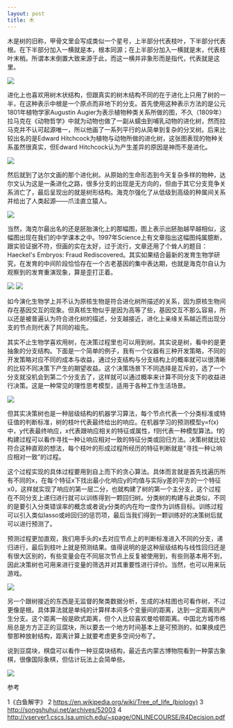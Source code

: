 ```yaml
---
layout: post
title: 木
---
```


木是树的旧称，甲骨文里会写成类似一个星号，上半部分代表枝叶，下半部分代表根。在下半部分加入一横就是本，根本同源；在上半部分加入一横就是末，代表枝叶末梢。所谓本末倒置大致来源于此，而这一横并非象形而是指代，代表就是这里。

![](http://yufree.github.io/blogcn/figure/mu.jpg)

进化上也喜欢用树木状结构，但跟真实的树木结构不同的在于进化上只用了树的一半，在这种表示中根是一个原点而非地下的分支。首先使用这种表示方法的是公元1801年植物学家Augustin Augier为表示植物种类关系所做的图，不久（1809年）拉马克在《动物哲学》中就为动物也做了一副从蠕虫到哺乳动物的进化树，然而拉马克并不认可起源唯一，所以他画了一系列平行的从简单到复杂的分叉树。后来比较出名的是Edward Hitchcock为植物与动物所做的进化树，这张图表现的物种关系虽然很真实，但Edward Hitchcock认为产生差异的原因是神而不是进化。

![](http://yufree.github.io/blogcn/figure/Edward.jpg)

然后就到了达尔文画的那个进化树。从原始的生命形态到今天复杂多样的物种，达尔文认为这是一条进化之路，很多分支的出现是无方向的，但由于其它分支竞争关系消亡了，最后呈现出的就是树形结构。海克尔强化了从低级到高级的种属间关系并给出了人类起源——爪洼直立猿人。

![](http://yufree.github.io/blogcn/figure/Darwins.png)

当然，海克尔最出名的还是胚胎演化上的那幅图，图上表示出胚胎越早越相似，这幅图出现在我们的中学课本之中。1997年Science上有文章指出这幅图纯属臆断，跟实验证据不符，但画的实在太好，过于流行，文章还用了个耸人的题目：Haeckel's Embryos: Fraud Rediscovered。其实如果结合最新的发育生物学研究，在发育的中间阶段恰恰存在一个古老基因的集中表达期，也就是海克尔自认为观察到的发育重演现象，算是歪打正着。

![](http://yufree.github.io/blogcn/figure/Haeckel.jpg)
![](http://yufree.github.io/blogcn/figure/Haeckel2.jpg)

如今演化生物学上并不认为原核生物是符合进化树所描述的关系，因为原核生物间存在基因交互的现象。但真核生物似乎是因为高等了些，基因交互不那么容易，所以还是被普遍认为符合进化树的描述，分支越接近，进化上亲缘关系越近而出现分支的节点则代表了共同的祖先。

其实不止生物学喜欢用树，在决策过程里也可以用到树。其实说是树，看中的是更抽象的分支结构。下面是一个简单的例子，我有一个仪器有三种开发策略，不同的开发策略对应不同的成本与收益，通过分支结构与分支结构上的概率就可以很清晰的比较不同决策下产生的期望收益。这个决策场景下不同选择是互斥的，选了一个分支就没机会到第二个分支去了，这样就可以通过概率来计算不同分支下的收益进行决策。这是一种常见的理性思考模型，适用于各种工作生活场景。

![](http://yufree.github.io/blogcn/figure/dt.jpg)

但其实决策树也是一种层级结构的机器学习算法，每个节点代表一个分类标准或特征值的判断标准，树的枝叶代表最终给出的响应。在机器学习的预测模型y=f(x)中，y代表最终响应，x代表跟响应相关的特征或属性，f则代表一种模型算法。f的构建过程可以看作寻找一种让响应相对一致的特征分类或回归方法。决策树就比较符合这种直观的想法，每个枝叶的形成过程所经历的特征判断就是“寻找一种让响应相对一致”的过程。

这个过程实现的具体过程要用到自上而下的贪心算法。具体而言就是首先找遍历所有不同的x，在每个特征x下找出最小化响应y的均值与实际y差的平方的一个特征x0，这样就实现了响应的第一层二分，也就构建了树的第一个主分支，这个过程在不同分支上递归进行就可以训练得到一颗回归树。分类树的构建与此类似，不同的是要引入分类错误率的概念或者说y分类的内在均一度作为训练目标。训练过程可以引入类似lasso或岭回归的惩罚项，最后当我们得到一颗训练好的决策树后就可以进行预测了。

预测过程更加直观，我们用手头的x去对应节点上的判断标准进入不同的分支，递归进行，最后到枝叶上就是预测结果。值得说明的是这种层级结构与线性回归还是有很大区别的，有些变量会在不同层次节点上反复被使用到，有些则基本用不到，因此决策树也可用来进行变量的筛选并对其重要性进行评价。当然，也可以用来玩游戏。

![](http://yufree.github.io/blogcn/figure/treegame.png)

另一个跟树接近的东西是无监督的聚类数据分析，生成的冰柱图也可看作树，不过更像是根。具体算法就是单纯的计算样本间多个变量间的距离，达到一定距离则产生分支。这个距离一般是欧式距离，但个人比较喜欢曼哈顿距离。中国北方城市格局总是方方正正的豆腐块，所以要去一个地方时间基本上是可预测的，如果换成巴黎那种放射结构，距离计算上就要考虑更多空间分布了。

说到豆腐块，棋盘可以看作一种豆腐块结构，最近去内蒙古博物院看到一种蒙古象棋，很像国际象棋，但估计玩法上会简单些。

![](http://yufree.github.io/blogcn/figure/mchese.jpg)

参考

1《白鱼解字》
2 https://en.wikipedia.org/wiki/Tree_of_life_(biology)
3 http://songshuhui.net/archives/52003
4 http://vserver1.cscs.lsa.umich.edu/~spage/ONLINECOURSE/R4Decision.pdf
